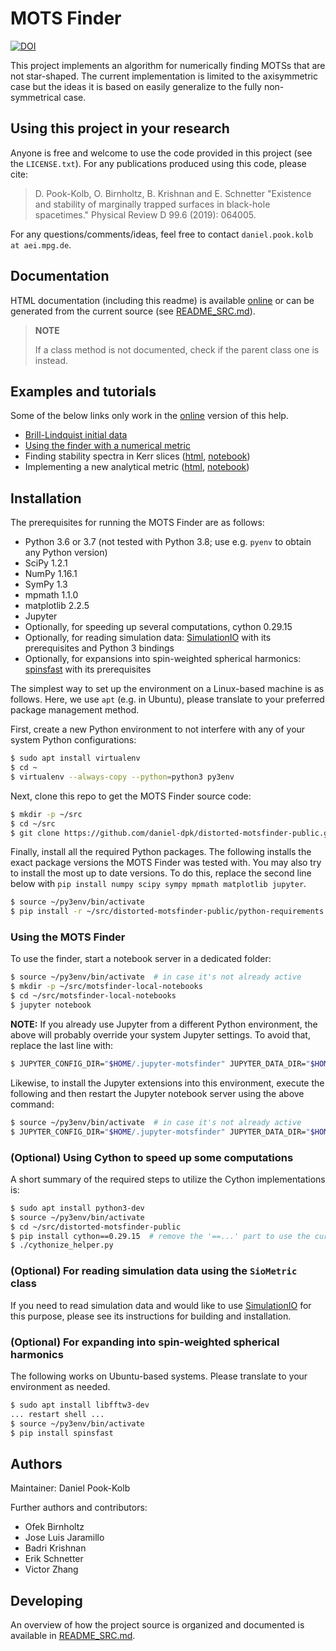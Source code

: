 # MOTS Finder


[![DOI](https://zenodo.org/badge/159724600.svg)](https://zenodo.org/badge/latestdoi/159724600)


This project implements an algorithm for numerically finding MOTSs that are
not star-shaped. The current implementation is limited to the axisymmetric
case but the ideas it is based on easily generalize to the fully
non-symmetrical case.


## Using this project in your research

Anyone is free and welcome to use the code provided in this project
(see the `LICENSE.txt`).
For any publications produced using this code, please cite:

> D. Pook-Kolb, O. Birnholtz, B. Krishnan and E. Schnetter "Existence and
> stability of marginally trapped surfaces in black-hole spacetimes." Physical
> Review D 99.6 (2019): 064005.

For any questions/comments/ideas, feel free to contact
`daniel.pook.kolb at aei.mpg.de`.


## Documentation

HTML documentation (including this readme) is available
[online](https://daniel-dpk.github.io/distorted-motsfinder-public/)
or can be generated from the current source
(see [README_SRC.md](README_SRC.md)).

> **NOTE**
>
> If a class method is not documented, check if the parent class one is
> instead.


## Examples and tutorials

Some of the below links only work in the
[online](https://daniel-dpk.github.io/distorted-motsfinder-public/)
version of this help.

* [Brill-Lindquist initial data](docs_input/examples_bl.md)
* [Using the finder with a numerical metric](docs_input/examples_num_metric.md)
* Finding stability spectra in Kerr slices
  ([html](docs_input/Tutorial_Find_Eigenvalues_Kerr_Slice.html),
  [notebook](docs_input/Tutorial_Find_Eigenvalues_Kerr_Slice.ipynb))
* Implementing a new analytical metric
  ([html](docs_input/Tutorial_Implement_New_Analytical_Metric.html),
  [notebook](docs_input/Tutorial_Implement_New_Analytical_Metric.ipynb))


## Installation

The prerequisites for running the MOTS Finder are as follows:

* Python 3.6 or 3.7 (not tested with Python 3.8; use e.g. `pyenv` to obtain
  any Python version)
* SciPy 1.2.1
* NumPy 1.16.1
* SymPy 1.3
* mpmath 1.1.0
* matplotlib 2.2.5
* Jupyter
* Optionally, for speeding up several computations, cython 0.29.15
* Optionally, for reading simulation data:
  [SimulationIO](https://github.com/eschnett/SimulationIO) with its
  prerequisites and Python 3 bindings
* Optionally, for expansions into spin-weighted spherical harmonics:
  [spinsfast](https://github.com/moble/spinsfast) with its prerequisites


The simplest way to set up the environment on a Linux-based machine is as
follows. Here, we use `apt` (e.g. in Ubuntu), please translate to your
preferred package management method.

First, create a new Python environment to not interfere with any of your
system Python configurations:

```.sh
$ sudo apt install virtualenv
$ cd ~
$ virtualenv --always-copy --python=python3 py3env
```

Next, clone this repo to get the MOTS Finder source code:

```.sh
$ mkdir -p ~/src
$ cd ~/src
$ git clone https://github.com/daniel-dpk/distorted-motsfinder-public.git
```

Finally, install all the required Python packages. The following installs the
exact package versions the MOTS Finder was tested with. You may also try to
install the most up to date versions. To do this, replace the second line
below with `pip install numpy scipy sympy mpmath matplotlib jupyter`.

```.sh
$ source ~/py3env/bin/activate
$ pip install -r ~/src/distorted-motsfinder-public/python-requirements.txt
```

### Using the MOTS Finder

To use the finder, start a notebook server in a dedicated folder:

```.sh
$ source ~/py3env/bin/activate  # in case it's not already active
$ mkdir -p ~/src/motsfinder-local-notebooks
$ cd ~/src/motsfinder-local-notebooks
$ jupyter notebook
```

**NOTE:** If you already use Jupyter from a different Python environment, the
above will probably override your system Jupyter settings. To avoid that,
replace the last line with:

```.sh
$ JUPYTER_CONFIG_DIR="$HOME/.jupyter-motsfinder" JUPYTER_DATA_DIR="$HOME/.local/share/jupyter-motsfinder" jupyter notebook
```

Likewise, to install the Jupyter extensions into this environment, execute the
following and then restart the Jupyter notebook server using the above
command:

```.sh
$ source ~/py3env/bin/activate  # in case it's not already active
$ JUPYTER_CONFIG_DIR="$HOME/.jupyter-motsfinder" JUPYTER_DATA_DIR="$HOME/.local/share/jupyter-motsfinder" jupyter contrib nbextension install --user
```


### (Optional) Using Cython to speed up some computations

A short summary of the required steps to utilize the Cython implementations
is:

```.sh
$ sudo apt install python3-dev
$ source ~/py3env/bin/activate
$ cd ~/src/distorted-motsfinder-public
$ pip install cython==0.29.15  # remove the '==...' part to use the current version
$ ./cythonize_helper.py
```


### (Optional) For reading simulation data using the `SioMetric` class

If you need to read simulation data and would like to use
[SimulationIO](https://github.com/eschnett/SimulationIO) for this purpose,
please see its instructions for building and installation.


### (Optional) For expanding into spin-weighted spherical harmonics

The following works on Ubuntu-based systems. Please translate to your
environment as needed.

```.sh
$ sudo apt install libfftw3-dev
... restart shell ...
$ source ~/py3env/bin/activate
$ pip install spinsfast
```

## Authors

Maintainer: Daniel Pook-Kolb

Further authors and contributors:

* Ofek Birnholtz
* Jose Luis Jaramillo
* Badri Krishnan
* Erik Schnetter
* Victor Zhang


## Developing

An overview of how the project source is organized and documented is available
in [README_SRC.md](README_SRC.md).
